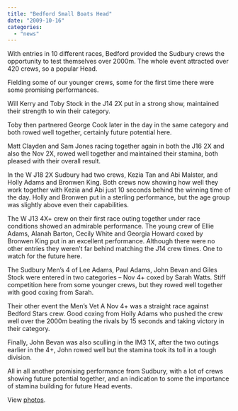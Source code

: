 ```yaml
---
title: "Bedford Small Boats Head"
date: "2009-10-16"
categories:
  - "news"
---
```


With entries in 10 different races, Bedford provided the Sudbury crews the opportunity to test themselves over 2000m. The whole event attracted over 420 crews, so a popular Head.

Fielding some of our younger crews, some for the first time there were some promising performances.

Will Kerry and Toby Stock in the J14 2X put in a strong show, maintained their strength to win their category.

Toby then partnered George Cook later in the day in the same category and both rowed well together, certainly future potential here.

Matt Clayden and Sam Jones racing together again in both the J16 2X and also the Nov 2X, rowed well together and maintained their stamina, both pleased with their overall result.

In the W J18 2X Sudbury had two crews, Kezia Tan and Abi Malster, and Holly Adams and Bronwen King. Both crews now showing how well they work together with Kezia and Abi just 10 seconds behind the winning time of the day. Holly and Bronwen put in a sterling performance, but the age group was slightly above even their capabilities.

The W J13 4X+ crew on their first race outing together under race conditions showed an admirable performance. The young crew of Ellie Adams, Alanah Barton, Cecily White and Georgia Howard coxed by Bronwen King put in an excellent performance. Although there were no other entries they weren’t far behind matching the J14 crew times. One to watch for the future here.

The Sudbury Men’s 4 of Lee Adams, Paul Adams, John Bevan and Giles Stock were entered in two categories – Nov 4+ coxed by Sarah Watts. Stiff competition here from some younger crews, but they rowed well together with good coxing from Sarah.

Their other event the Men’s Vet A Nov 4+ was a straight race against Bedford Stars crew. Good coxing from Holly Adams who pushed the crew well over the 2000m beating the rivals by 15 seconds and taking victory in their category.

Finally, John Bevan was also sculling in the IM3 1X, after the two outings earlier in the 4+, John rowed well but the stamina took its toll in a tough division.

All in all another promising performance from Sudbury, with a lot of crews showing future potential together, and an indication to some the importance of stamina building for future Head events.

View [photos](http://www.flickr.com/photos/cook854/).
